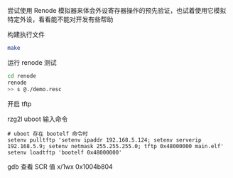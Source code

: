 尝试使用 Renode 模拟器来体会外设寄存器操作的预先验证，也试着使用它模拟特定外设，看看能不能对开发有些帮助

构建执行文件
```bash
make
```

运行 renode 测试
```bash
cd renode
renode
>> s @./demo.resc
```

开启 tftp

rzg2l uboot 输入命令
```
# uboot 存在 bootelf 命令时
setenv pulltftp 'setenv ipaddr 192.168.5.124; setenv serverip 192.168.5.9; setenv netmask 255.255.255.0; tftp 0x48000000 main.elf'
setenv loadtftp 'bootelf 0x48000000'

```

gdb 查看 SCR 值
x/1wx 0x1004b804